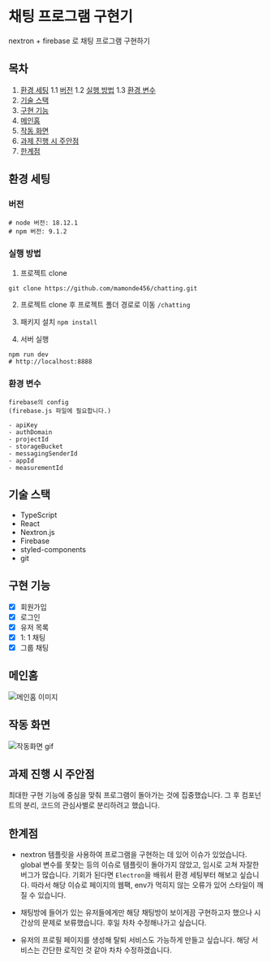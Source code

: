 # 채팅 프로그램 구현기

nextron + firebase 로 채팅 프로그램 구현하기

## 목차

1. [환경 세팅](#환경-세팅)
   1.1 [버전](#버전)
   1.2 [실행 방법](#실행-방법)
   1.3 [환경 변수](#환경-변수)
2. [기술 스택](#기술-스택)
3. [구현 기능](#구현-기능)
4. [메인홈](#메인홈)
5. [작동 화면](#작동-화면)
6. [과제 진행 시 주안점](#과제-진행-시-주안점)
7. [한계점](#한계점)

## 환경 세팅

### 버전

```
# node 버전: 18.12.1
# npm 버전: 9.1.2
```

### 실행 방법

1. 프로젝트 clone

```
git clone https://github.com/mamonde456/chatting.git
```

2. 프로젝트 clone 후 프로젝트 폴더 경로로 이동
   `/chatting `

3. 패키지 설치
   `npm install`

4. 서버 실행

```
npm run dev
# http://localhost:8888
```

### 환경 변수

```
firebase의 config
(firebase.js 파일에 필요합니다.)

- apiKey
- authDomain
- projectId
- storageBucket
- messagingSenderId
- appId
- measurementId

```

## 기술 스택

- TypeScript
- React
- Nextron.js
- Firebase
- styled-components
- git

## 구현 기능

- [x] 회원가입
- [x] 로그인
- [x] 유저 목록
- [x] 1: 1 채팅
- [x] 그룹 채팅

## 메인홈

<img src="https://user-images.githubusercontent.com/81732659/216550732-b63bde09-32a8-49ae-a288-f47f0cd645f6.png" alt="메인홈 이미지">

## 작동 화면

<img src="https://user-images.githubusercontent.com/81732659/216550859-26e2098d-ce45-4740-9afb-df44430ef9b5.gif" alt="작동화면 gif">

## 과제 진행 시 주안점

최대한 구현 기능에 중심을 맞춰 프로그램이 돌아가는 것에 집중했습니다. 그 후 컴포넌트의 분리, 코드의 관심사별로 분리하려고 했습니다.

## 한계점

- nextron 템플릿을 사용하여 프로그램을 구현하는 데 있어 이슈가 있었습니다. global 변수를 못찾는 등의 이슈로 템플릿이 돌아가지 않았고, 임시로 고쳐 자잘한 버그가 많습니다. 기회가 된다면 `Electron`을 배워서 환경 세팅부터 해보고 싶습니다. 따라서 해당 이슈로 페이지의 웹팩, env가 먹히지 않는 오류가 있어 스타일이 깨질 수 있습니다.

- 채팅방에 들어가 있는 유저들에게만 해당 채팅방이 보이게끔 구현하고자 했으나 시간상의 문제로 보류했습니다. 후일 차차 수정해나가고 싶습니다.

- 유저의 프로필 페이지를 생성해 탈퇴 서비스도 가능하게 만들고 싶습니다. 해당 서비스는 간단한 로직인 것 같아 차차 수정하겠습니다.
